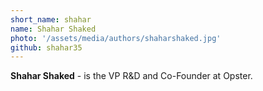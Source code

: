 ```yaml
---
short_name: shahar
name: Shahar Shaked
photo: '/assets/media/authors/shaharshaked.jpg'
github: shahar35
---
```

**Shahar Shaked** - is the VP R&D and Co-Founder at Opster.
